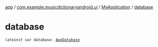 [app](../../index.md) / [com.example.musicdictionaryandroid.ui](../index.md) / [MyApplication](index.md) / [database](./database.md)

# database

`lateinit var database: `[`AppDatabase`](../../com.example.musicdictionaryandroid.database/-app-database/index.md)
